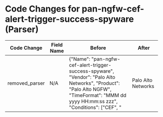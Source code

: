 # Code Changes for pan-ngfw-cef-alert-trigger-success-spyware (Parser)

| Code Change | Field Name | Before | After |
|-------------|------------|--------|-------|
| removed_parser | N/A | {"Name": "pan-ngfw-cef-alert-trigger-success-spyware", "Vendor": "Palo Alto Networks", "Product": "Palo Alto NGFW", "TimeFormat": "MMM dd yyyy HH:mm:ss zzz", "Conditions": ["CEF", "|Palo Alto Networks|PAN-OS|", "|THREAT|", "cat=spyware"], "Fields": ["\sdvchost=({host}[\w\-.]+)", "\|rt=({time}\w\w\w\s\d\d\s\d\d\d\d\s\d\d:\d\d:\d\d \w\w\w)", "({alert_type}spyware)", "\scat=({alert_name}[^=]+)\s+(\w+=|$)", "Palo Alto Networks\|PAN-OS\|[^\|]+\|({alert_name}[^(:]+)(\s*[^\|]+)\|", "Palo Alto Networks\|PAN-OS\|([^\|]+\|){3}({alert_severity}\d)\|rt=", "\sshost=({src_host}[^=]+)\s+(\w+=|$)", "\sdhost=({dest_host}[^=]+)\s+(\w+=|$)", "\ssrc=({src_ip}((([0-9a-fA-F.]{0,4}):{1,2}){1,7}([0-9a-fA-F]){0,4})|(((25[0-5]|(2[0-4]|1\d|[0-9]|)\d)\.?\b){4}))(:({src_port}\d+))?\s+(\w+=|$)", "\sdst=({dest_ip}((([0-9a-fA-F.]{0,4}):{1,2}){1,7}([0-9a-fA-F]){0,4})|(((25[0-5]|(2[0-4]|1\d|[0-9]|)\d)\.?\b){4}))(:({dest_port}\d+))?\s+(\w+=|$)", "\seventId=({alert_id}\d+)\s+(\w+=|$)", "\sapp=({threat_category}[^=]+)\s+(\w+=|$)", "\sproto=({protocol}[^=]+?)\s+\w+=", "\sact=({action}[^=]+?)\s+\w+=", "\sspt=({src_port}\d+)", "\sdpt=({dest_port}\d+)", "\scs1=\"*({rule}[^=\"]+?)\"*\s+\w+=", "\sapp=({app}[^=]+)\s+\w+=", "\scs2=({category}[^=]+)\s+\w+=", "\sflexString2=({direction}[^=]+)\s+\w+=", "\scs4=({src_network_zone}[^\s]+)", "\scs5=({dest_network_zone}[^\s]+)", "deviceInboundInterface=({src_interface}[^\s]+)", "deviceOutboundInterface=({dest_interface}[^\s]+)", "deviceExternalId=({serial_num}\d+)", "\sapp=(not-applicable|({network_app}[^=]+?))\s\w+=", "sourceTranslatedAddress=({src_translated_ip}((([0-9a-fA-F.]{0,4}):{1,2}){1,7}([0-9a-fA-F]){0,4})|(((25[0-5]|(2[0-4]|1\d|[0-9]|)\d)\.?\b){4}))\s", "destinationTranslatedAddress=({dest_translated_ip}((([0-9a-fA-F.]{0,4}):{1,2}){1,7}([0-9a-fA-F]){0,4})|(((25[0-5]|(2[0-4]|1\d|[0-9]|)\d)\.?\b){4}))\s"], "DupFields": ["host->device_name"], "ParserVersion": "v1.0.0"} | N/A |